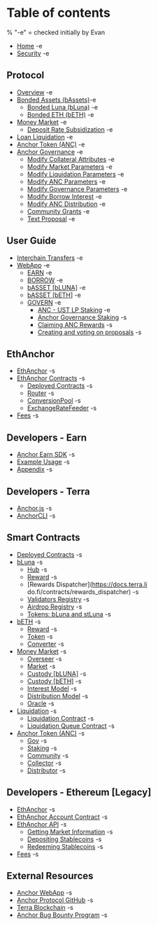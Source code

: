 # Table of contents

% "-e" = checked initially by Evan
* [Home](README.md) -e
* [Security](security.md) -e

## Protocol

* [Overview](protocol/overview.md) -e
* [Bonded Assets (bAssets)](protocol/bonded-assets-bassets/README.md)-e
  * [Bonded Luna (bLuna)](protocol/bonded-assets-bassets/bonded-luna-bluna.md) -e
  * [Bonded ETH (bETH)](protocol/bonded-assets-bassets/bonded-eth-beth.md) -e
* [Money Market](protocol/money-market/README.md) -e
  * [Deposit Rate Subsidization](protocol/money-market/deposit-rate-subsidization.md) -e
* [Loan Liquidation](protocol/loan-liquidation.md) -e
* [Anchor Token (ANC)](protocol/anchor-token-anc.md) -e
* [Anchor Governance](protocol/anchor-governance/README.md) -e
  * [Modify Collateral Attributes](protocol/anchor-governance/modify-collateral-parameters.md) -e
  * [Modify Market Parameters](protocol/anchor-governance/modify-market-parameters.md) -e
  * [Modify Liquidation Parameters](protocol/anchor-governance/modify-liquidation-parameters.md) -e
  * [Modify ANC Parameters](protocol/anchor-governance/modify-anc-parameters.md) -e
  * [Modify Governance Parameters](protocol/anchor-governance/modify-governance-parameters.md) -e
  * [Modify Borrow Interest](protocol/anchor-governance/modify-the-interest-model.md) -e
  * [Modify ANC Distribution](protocol/anchor-governance/modify-the-distribution-model.md) -e
  * [Community Grants](protocol/anchor-governance/spend-community-pool.md) -e
  * [Text Proposal](protocol/anchor-governance/text-proposal.md) -e

## User Guide

* [Interchain Transfers](user-guide/interchain-transfers.md) -e
* [WebApp](user-guide/webapp/README.md) -e
  * [EARN](user-guide/webapp/earn.md) -e
  * [BORROW](user-guide/webapp/borrow.md) -e
  * [bASSET \[bLUNA\]](user-guide/webapp/bond.md) -e
  * [bASSET \[bETH\]](user-guide/webapp/bond-beth.md) -e
  * [GOVERN](user-guide/webapp/govern/README.md) -e
    * [ANC - UST LP Staking](user-guide/webapp/govern/anc-ust-lp.md) -e
    * [Anchor Governance Staking](user-guide/webapp/govern/claim-anc-rewards.md) -s 
    * [Claiming ANC Rewards](user-guide/webapp/govern/claiming-anc-rewards.md)  -s 
    * [Creating and voting on proposals](user-guide/webapp/govern/governance-proposals.md)  -s 

## EthAnchor

* [EthAnchor](ethanchor/ethanchor.md)  -s 
* [EthAnchor Contracts](ethanchor/ethanchor-contracts/README.md)  -s 
  * [Deployed Contracts](ethanchor/ethanchor-contracts/deployed-contracts.md)  -s 
  * [Router](ethanchor/ethanchor-contracts/router.md)  -s 
  * [ConversionPool](ethanchor/ethanchor-contracts/conversionpool.md)  -s 
  * [ExchangeRateFeeder](ethanchor/ethanchor-contracts/exchangeratefeeder.md)  -s 
* [Fees](ethanchor/fees.md)  -s 

## Developers - Earn

* [Anchor Earn SDK](developers-earn/anchor-earn-sdk.md) -s 
* [Example Usage](developers-earn/example-usage.md) -s 
* [Appendix](developers-earn/appendix.md) -s 

## Developers - Terra

* [Anchor.js](developers-terra/anchor.js.md) -s 
* [AnchorCLI](developers-terra/anchor-cli.md) -s 

## Smart Contracts

* [Deployed Contracts](smart-contracts/deployed-contracts.md) -s 
* [bLuna](smart-contracts/bluna/README.md) -s 
  * [Hub](https://lidofinance.github.io/terra-docs/contracts/hub) -s 
  * [Reward](https://docs.terra.lido.fi/contracts/reward) -s 
  * [Rewards Dispatcher](https://docs.terra.li do.fi/contracts/rewards\_dispatcher)  -s 
  * [Validators Registry](https://docs.terra.lido.fi/contracts/validators\_registry) -s 
  * [Airdrop Registry](https://docs.terra.lido.fi/contracts/airdrop-registry) -s 
  * [Tokens: bLuna and stLuna](https://docs.terra.lido.fi/contracts/stLuna\_and\_bLuna) -s 
* [bETH](smart-contracts/beth/README.md) -s 
  * [Reward](smart-contracts/beth/reward.md) -s 
  * [Token](smart-contracts/beth/token.md) -s 
  * [Converter](smart-contracts/beth/converter.md) -s 
* [Money Market](smart-contracts/money-market/README.md) -s 
  * [Overseer](smart-contracts/money-market/overseer.md) -s 
  * [Market](smart-contracts/money-market/market.md) -s 
  * [Custody \[bLUNA\]](smart-contracts/money-market/custody-bluna-specific.md) -s 
  * [Custody \[bETH\]](smart-contracts/money-market/custody-beth.md) -s 
  * [Interest Model](smart-contracts/money-market/interest-model.md) -s 
  * [Distribution Model](smart-contracts/money-market/distribution-model.md) -s 
  * [Oracle](smart-contracts/money-market/oracle.md) -s 
* [Liquidation](smart-contracts/liquidations/README.md) -s 
  * [Liquidation Contract](smart-contracts/liquidations/liquidation-contract.md) -s 
  * [Liquidation Queue Contract](smart-contracts/liquidations/liquidation-queue-contract.md) -s 
* [Anchor Token (ANC)](smart-contracts/anchor-token/README.md) -s 
  * [Gov](smart-contracts/anchor-token/gov.md) -s 
  * [Staking](smart-contracts/anchor-token/staking.md) -s 
  * [Community](smart-contracts/anchor-token/community.md) -s 
  * [Collector](smart-contracts/anchor-token/collector.md) -s 
  * [Distributor](smart-contracts/anchor-token/distributor.md) -s 

## Developers - Ethereum \[Legacy] <a href="#developers-ethereum" id="developers-ethereum"></a>

* [EthAnchor](developers-ethereum/ethanchor.md) -s 
* [EthAnchor Account Contract](developers-ethereum/ethanchor-account-contract.md) -s 
* [EthAnchor API](developers-ethereum/ethanchor-api/README.md) -s 
  * [Getting Market Information](developers-ethereum/ethanchor-api/getting-market-information.md) -s 
  * [Depositing Stablecoins](developers-ethereum/ethanchor-api/depositing-stablecoins.md) -s 
  * [Redeeming Stablecoins](developers-ethereum/ethanchor-api/redeeming-stablecoins.md) -s 
* [Fees](developers-ethereum/fees.md) -s 

## External Resources

* [Anchor WebApp](https://app.anchorprotocol.com) -s 
* [Anchor Protocol GitHub](https://github.com/Anchor-Protocol) -s 
* [Terra Blockchain](https://docs.terra.money) -s 
* [Anchor Bug Bounty Program](https://immunefi.com/bounty/anchor/) -s 

